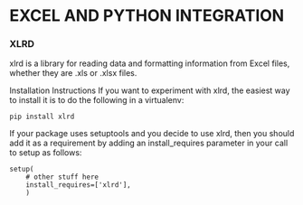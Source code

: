 # EXCEL AND PYTHON INTEGRATION


### XLRD
xlrd is a library for reading data and formatting information from Excel files, whether they are .xls or .xlsx files.


Installation Instructions
If you want to experiment with xlrd, the easiest way to install it is to do the following in a virtualenv:
```
pip install xlrd
```

If your package uses setuptools and you decide to use xlrd, then you should add it as a requirement by adding an install_requires parameter in your call to setup as follows:
```
setup(
    # other stuff here
    install_requires=['xlrd'],
    )
```
